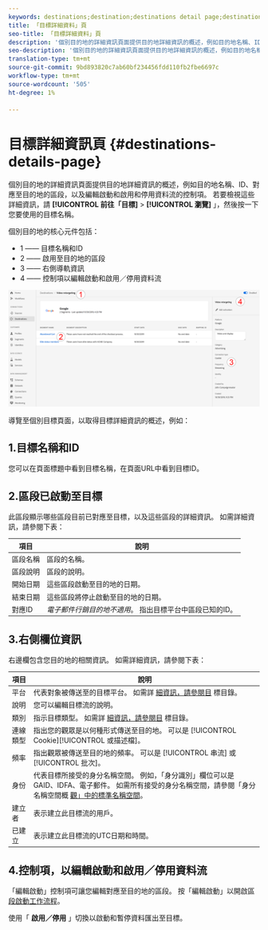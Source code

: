 ```yaml
---
keywords: destinations;destination;destinations detail page;destinations details page
title: 「目標詳細資料」頁
seo-title: 「目標詳細資料」頁
description: '個別目的地的詳細資訊頁面提供目的地詳細資訊的概述，例如目的地名稱、ID、對應至目的地的區段，以及編輯啟動和啟用和停用資料流的控制項。 '
seo-description: '個別目的地的詳細資訊頁面提供目的地詳細資訊的概述，例如目的地名稱、ID、對應至目的地的區段，以及編輯啟動和啟用和停用資料流的控制項。 '
translation-type: tm+mt
source-git-commit: 9bd893820c7ab60bf234456fdd110fb2fbe6697c
workflow-type: tm+mt
source-wordcount: '505'
ht-degree: 1%

---
```



# 目標詳細資訊頁 {#destinations-details-page}

個別目的地的詳細資訊頁面提供目的地詳細資訊的概述，例如目的地名稱、ID、對應至目的地的區段，以及編輯啟動和啟用和停用資料流的控制項。 若要檢視這些詳細資訊，請 **[!UICONTROL 前往「目標]** > **[!UICONTROL 瀏覽]** 」，然後按一下您要使用的目標名稱。

個別目的地的核心元件包括：

* 1 —— 目標名稱和ID
* 2 —— 啟用至目的地的區段
* 3 —— 右側導軌資訊
* 4 —— 控制項以編輯啟動和啟用／停用資料流

![目標頁面編號](/help/rtcdp/destinations/assets/destination-page-numbered.png)

導覽至個別目標頁面，以取得目標詳細資訊的概述，例如：

## 1.目標名稱和ID

您可以在頁面標題中看到目標名稱，在頁面URL中看到目標ID。

## 2.區段已啟動至目標

此區段顯示哪些區段目前已對應至目標，以及這些區段的詳細資訊。 如需詳細資訊，請參閱下表：

| 項目 | 說明 |
---------|----------|
| 區段名稱 | 區段的名稱。 |
| 區段說明 | 區段的說明。 |
| 開始日期 | 這些區段啟動至目的地的日期。 |
| 結束日期 | 這些區段將停止啟動至目的地的日期。 |
| 對應ID | *電子郵件行銷目的地不適用*。 指出目標平台中區段已知的ID。 |

## 3.右側欄位資訊

右邊欄包含您目的地的相關資訊。 如需詳細資訊，請參閱下表：

| 項目 | 說明 |
---------|----------|
| 平台 | 代表對象被傳送至的目標平台。 如需詳 [細資訊，請參閱目](/help/rtcdp/destinations/destinations-catalog.md) 標目錄。 |
| 說明 | 您可以編輯目標流的說明。 |
| 類別 | 指示目標類型。 如需詳 [細資訊，請參閱目](/help/rtcdp/destinations/destinations-catalog.md) 標目錄。 |
| 連線類型 | 指出您的觀眾是以何種形式傳送至目的地。 可以是 [!UICONTROL Cookie][!UICONTROL 或描述檔]。 |
| 頻率 | 指出觀眾被傳送至目的地的頻率。 可以是 [!UICONTROL 串流] 或 [!UICONTROL 批次]。 |
| 身份 | 代表目標所接受的身分名稱空間。 例如，「身分識別」欄位可以是GAID、IDFA、電子郵件。 如需所有接受的身分名稱空間，請參閱「身分名稱空間概 [觀」中的標準名稱空間](../../identity-service/namespaces.md)。 |
| 建立者 | 表示建立此目標流的用戶。 |
| 已建立 | 表示建立此目標流的UTC日期和時間。 |

## 4.控制項，以編輯啟動和啟用／停用資料流

「編輯啟動」控制項可讓您編輯對應至目的地的區段。 按「編輯啟動」以開啟區 [段啟動工作流程](/help/rtcdp/destinations/activate-destinations.md)。

使用「 **啟用／停用** 」切換以啟動和暫停資料匯出至目標。